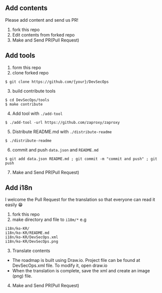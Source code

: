 ## Add contents
Please add content and send us PR!
1. fork this repo
2. Edit contents from forked repo
3. Make and Send PR(Pull Request)

## Add tools
1. form this repo
2. clone forked repo
```
$ git clone https://github.com/{your}/DevSecOps
```
3. build contribute tools
```
$ cd DevSecOps/tools
$ make contribute
```
4. Add tool with `./add-tool`
```
$ ./add-tool -url https://github.com/zaproxy/zaproxy
```
5. Distribute README.md with `./distribute-readme`
```
$ ./distribute-readme
```
6. commit and push `data.json` and `README.md`
```
$ git add data.json README.md ; git commit -m "commit and push" ; git push
```
7. Make and Send PR(Pull Request)

## Add i18n
I welcome the Pull Request for the translation so that everyone can read it easily 😁
1. fork this repo
2. make directory and file to `i18m/*`
e.g 
```
i18n/ko-KR/
i18n/ko-KR/README.md
i18n/ko-KR/DevSecOps.xml
i18n/ko-KR/DevSecOps.png
```
3. Translate contents
- The roadmap is built using Draw.io. Project file can be found at DevSecOps.xml file. To modify it, open draw.io
- When the translation is complete, save the xml and create an image (png) file.
4. Make and Send PR(Pull Request)
